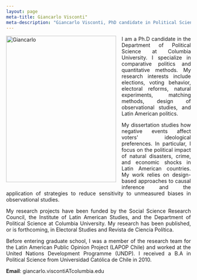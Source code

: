 ```yaml
---
layout: page
meta-title: Giancarlo Visconti"
meta-description: "Giancarlo Visconti, PhD candidate in Political Science, Columbia University"
---
```


<head>
  <title> Giancarlo Visconti </title>
  <meta name="author" content="Giancarlo Visconti">
  <meta name="description" content="Giancarlo Visconti's webpage">
  <meta name="title" content="Giancarlo Visconti, Columbia University">
  <meta name="keywords" content="Giancarlo Visconti, Columbia, Chile, Political Science">
  <meta name="tags" content="Giancarlo Visconti, Columbia, Chile, Political Science">
  <meta http-equiv="content-type" content="text/html;charset=UTF-8">
</head>

<img src="https://dl.dropboxusercontent.com/u/3273624/bio.png" alt="Giancarlo" style="float:left;width:300px;height:400px; margin-right:15px; margin-bottom:15px">

<p style="text-align: justify;">I am a Ph.D candidate in the Department of Political Science at Columbia University. I specialize in comparative politics and quantitative methods. My research interests include elections, voting behavior, electoral reforms, natural experiments, matching methods, design of observational studies, and Latin American politics.</p>
 
<p style="text-align: justify;">My dissertation studies how negative events affect voters' ideological preferences. In particular, I focus on the political impact of natural disasters, crime, and economic shocks in Latin American countries. My work relies on design-based approaches to causal inference and the application of strategies to reduce sensitivity to unmeasured biases in observational studies.</p>

<p style="text-align: justify;">My research projects have been funded by the Social Science Research Council, the Institute of Latin American Studies, and the Department of Political Science at Columbia University. My research has been published, or is forthcoming, in Electoral Studies and Revista de Ciencia Política.</p>

<p style="text-align: justify;">Before entering graduate school, I was a member of the research team for the Latin American Public Opinion Project (LAPOP Chile) and worked at the United Nations Development Programme (UNDP). I received a B.A in Political Science from Universidad Católica de Chile in 2010.</p>

**Email**: giancarlo.viscontiATcolumbia.edu
